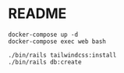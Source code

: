 # README

```
docker-compose up -d
docker-compose exec web bash
```

```
./bin/rails tailwindcss:install
./bin/rails db:create
```
